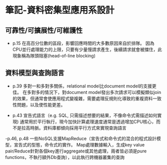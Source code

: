 # 筆記-資料密集型應用系設計

## 可靠性/可擴展性/可維護性

- p.15 在高百分位數的區段，影響回應時間的大多數原因來自於排隊。 因為CPU並行處理能力的上限，只要有少量慢請求產生，後續請求就會被擋住，此現象稱為隊頭阻塞(head-of-line blocking)


## 資料模型與查詢語言

- p.39 多對一和多對多關係，relational model比document model的支援更佳。
在多對多的情況下，對document model發出多次請求可以模擬類似join的效果，但通常會使應用程式變複雜，需要處理反規則化導致的重複資料一致性問題，以及使性能更差。

- p.43 宣告式語言（e.g. SQL, 只需描述想要的結果，不像命令式需描述如何實現) 通常用於平行執行，現今加快計算處理速度通常是透過增加CPU核心，而不是拉高時脈。資料庫都傾向採用平行方式來實現查詢語言

-p.46, p.48 一些NoSQL支援MapReduce（宣告式和命令式的混合的程式設計模型，宣告式的型態，命令式的實作。
Map處理數據輸入，生成key value pair/Reduce針對各個key進行aggregate或其他處理，兩者皆必須是pure functions，不執行額外Db查詢），以此執行跨機器叢集的查詢
